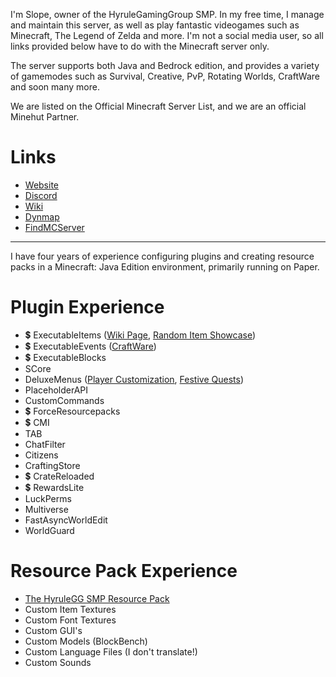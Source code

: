 I'm Slope, owner of the HyruleGamingGroup SMP. In my free time, I manage and maintain this server, as well as play fantastic videogames such as Minecraft, The Legend of Zelda and more. I'm not a social media user, so all links provided below have to do with the Minecraft server only.

The server supports both Java and Bedrock edition, and provides a variety of gamemodes such as Survival, Creative, PvP, Rotating Worlds, CraftWare and soon many more.


We are listed on the Official Minecraft Server List, and we are an official Minehut Partner.

# Links  
- [Website](https://www.hyrulegaminggroup.com)
- [Discord](https://discord.gg/bNXbZ4XfBD)
- [Wiki](https://wiki.hyrulegaminggroup.com)
- [Dynmap](http://mc.hyrulegaminggroup.com:8123/)
- [FindMCServer](https://findmcserver.com/server/hyrulegg)

---

I have four years of experience configuring plugins and creating resource packs in a Minecraft: Java Edition environment, primarily running on Paper.
# Plugin Experience
- 💲 ExecutableItems ([Wiki Page](https://hyrulegaminggroup.com/wiki/index.php?title=Category:Item), [Random Item Showcase](https://www.youtube.com/watch?v=OD0Q4KOAu40))
- 💲 ExecutableEvents ([CraftWare](https://www.youtube.com/watch?v=Fe2Zl9oGL90))
- 💲 ExecutableBlocks
- SCore
- DeluxeMenus ([Player Customization](https://www.youtube.com/watch?v=E5kn_HV261o), [Festive Quests](https://www.youtube.com/watch?v=fh0WtyDwq2M))
- PlaceholderAPI
- CustomCommands
- 💲 ForceResourcepacks
- 💲 CMI
- TAB
- ChatFilter
- Citizens
- CraftingStore
- 💲 CrateReloaded
- 💲 RewardsLite
- LuckPerms
- Multiverse
- FastAsyncWorldEdit
- WorldGuard

# Resource Pack Experience
- [The HyruleGG SMP Resource Pack](https://github.com/ASlipperySlope/hggsmp/blob/main/HGG-Pack-Survival.zip)
- Custom Item Textures
- Custom Font Textures
- Custom GUI's
- Custom Models (BlockBench)
- Custom Language Files (I don't translate!)
- Custom Sounds
